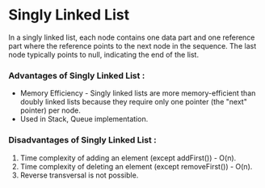 # Singly Linked List

In a singly linked list, each node contains one data part and one reference part where the reference  points to the next node in the sequence. The last node typically points to null, indicating the end of the list.

### Advantages  of Singly Linked List :

 - Memory Efficiency - Singly linked lists are more memory-efficient than doubly linked lists     	because they require only one pointer (the "next" pointer) per node.
 - Used in Stack, Queue implementation.

### Disadvantages  of Singly Linked List :

1. Time complexity of adding an element (except addFirst()) - O(n).
2. Time complexity of deleting an element (except removeFirst()) - O(n).
3. Reverse transversal is not possible.